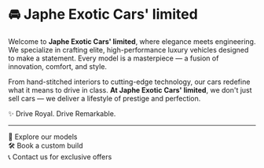 # 🚘 Japhe Exotic Cars' limited

Welcome to **Japhe Exotic Cars' limited**, where elegance meets engineering. We specialize in crafting elite, high-performance luxury vehicles designed to make a statement. Every model is a masterpiece — a fusion of innovation, comfort, and style.

From hand-stitched interiors to cutting-edge technology, our cars redefine what it means to drive in class. **At Japhe Exotic Cars' limited**, we don't just sell cars — we deliver a lifestyle of prestige and perfection.

✨ Drive Royal. Drive Remarkable.

---

🔧 Explore our models  
🛠️ Book a custom build  
📞 Contact us for exclusive offers
